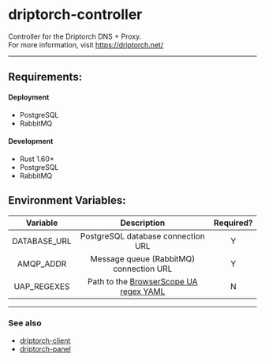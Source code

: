 # driptorch-controller
Controller for the Driptorch DNS + Proxy.   
For more information, visit https://driptorch.net/

---

## Requirements:
#### Deployment
* PostgreSQL
* RabbitMQ

#### Development
* Rust 1.60+
* PostgreSQL
* RabbitMQ

## Environment Variables:
| **Variable** |                                             **Description**                                              | **Required?** |
|:------------:|:--------------------------------------------------------------------------------------------------------:|:-------------:|
| DATABASE_URL |                                    PostgreSQL database connection URL                                    |       Y       |
|  AMQP_ADDR   |                                 Message queue (RabbitMQ) connection URL                                  |       Y       |
| UAP_REGEXES  | Path to the [BrowserScope UA regex YAML](https://github.com/ua-parser/uap-core/blob/master/regexes.yaml) |       N       |

---

### See also
* [driptorch-client](https://git.sr.ht/~eviee/driptorch-client)
* [driptorch-panel](https://git.sr.ht/~eviee/driptorch-panel)